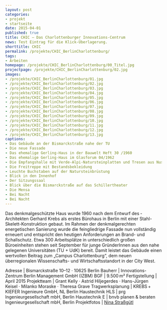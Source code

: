 ```yaml
---
layout: post
categories:
- projekt
- startseite
date: 2015-04-01
published: true
title: CHIC – Das Charlottenburger Innovations-Centrum
news: Test Eintrag für die Klick-Überlagerung.
shorttitle: CHIC
permalink: /projekte/CHIC_BerlinCharlottenburg/
tags: 
- Arbeiten
homepage: /projekte/CHIC_BerlinCharlottenburg/00_Titel.jpg
projectpage: /projekte/CHIC_BerlinCharlottenburg/02.jpg
images:
- /projekte/CHIC_BerlinCharlottenburg/01.jpg
- /projekte/CHIC_BerlinCharlottenburg/02.jpg
- /projekte/CHIC_BerlinCharlottenburg/03.jpg
- /projekte/CHIC_BerlinCharlottenburg/04.jpg
- /projekte/CHIC_BerlinCharlottenburg/05.jpg
- /projekte/CHIC_BerlinCharlottenburg/06.jpg
- /projekte/CHIC_BerlinCharlottenburg/07.jpg
- /projekte/CHIC_BerlinCharlottenburg/08.jpg
- /projekte/CHIC_BerlinCharlottenburg/09.jpg
- /projekte/CHIC_BerlinCharlottenburg/10.jpg
- /projekte/CHIC_BerlinCharlottenburg/11.jpg
- /projekte/CHIC_BerlinCharlottenburg/12.jpg
- /projekte/CHIC_BerlinCharlottenburg/13.jpg
captions:
- Das Gebäude an der Bismarckstraße nahe der TU
- Die neue Fassade
- Das ehemalige Gerling-Haus in der Bauwelt Heft 30 /1960
- Das ehemalige Gerling-Haus im Glasforum 04/1962
- Die Empfangshalle mit Verde-Alpi-Natursteinplatten und Tresen aus Nussbaum.
- Die Freitreppe mit Bestandsbekleidung
- Leuchte Buchstaben auf der Natursteinbrüstung
- Blick in den Innenhof
- Der Sitzungssaal
- Blick über die Bismarckstraße auf das Schillertheater
- Die Mensa
- Bei Nacht
- Bei Nacht
---
```

Das denkmalgeschützte Haus wurde 1960 nach dem Entwurf des ­Architekten Gerhard Krebs als erstes Bürohaus in Berlin mit einer Stahl-Skelett-Konstruktion gebaut. Im Rahmen der denkmal­gerechten energetischen Sanierung wurde die feingliedrige Fassade nun vollständig erneuert und entspricht den heutigen Anforderungen an Brand- und Schallschutz. Etwa 300 Arbeits­plätze in unterschiedlich großen Büroeinheiten stehen seit September für junge GründerInnen aus den nahe gelegenen Universitäten (TU + UdK) bereit. Damit leistet das Gebäude einen wertvollen Beitrag zum „Campus Charlottenburg“, dem neuen überregionalen Wissenschafts- und Wirtschaftsstandort in der City West.

Adresse				|	Bismarckstraße 10–12 · 10625 Berlin
Bauherr				|	Innovations-Zentrum Berlin Management GmbH (IZBM)
BGF					|	9.500 m²
Fertigstellung		|	April 2015
Projektteam			|	Grant Kelly · Astrid Hiljegerdes · Hans-Jürgen Keisel · Milanko Moraske · Theresa Grave
Tragwerksplanung	|	KREBS + KIEFER Ingenieure GmbH, NL Berlin
Haustechnik HLS		|	prg Ingenieurgesellschaft mbH, Berlin
Haustechnik E		|	bnvb planen & beraten Ingenieurgesellschaft mbH, Berlin
Projektfotos		|	[Nina Straßgütl](http://www.ninastrg.de/)